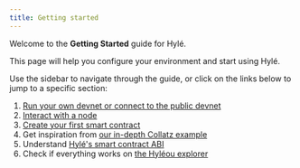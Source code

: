 ```yaml
---
title: Getting started
---
```


Welcome to the **Getting Started** guide for Hylé.

This page will help you configure your environment and start using Hylé.

Use the sidebar to navigate through the guide, or click on the links below to jump to a specific section:

1. [Run your own devnet or connect to the public devnet](devnet.md)
1. [Interact with a node](install-cli.md)
1. [Create your first smart contract](your-first-smart-contract.md)
1. Get inspiration from [our in-depth Collatz example](../examples/collatz-example-in-depth.md)
1. Understand [Hylé's smart contract ABI](../general-doc/smart-contract-abi.md)
1. Check if everything works on [the Hyléou explorer](../explorer.md)
